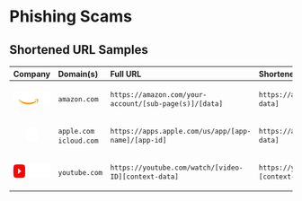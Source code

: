 

# Phishing Scams

## Shortened URL Samples

| Company   | Domain(s) | Full URL | Shortened URL |
| :---: | :--- | :--- | :--- |
| [<img id="Amazon" src="../../assets/icons/companies/amazon/Amazon-logo_white-txt.svg" alt="Amazon Logo" height="24px" width="auto" />](https://amazon.com/) | `amazon.com` | <pre>`https://amazon.com/your-account/[sub-page(s)]/[data]`</pre> | <pre>`https://amazon.com/a/[compressed-data]`</pre> |
| [<img id="Apple" src="../../assets/icons/companies/apple/Apple-logo_white.svg" alt="Apple Logo" height="24px" width="auto" />](https://apple.com/) | `apple.com`<br />`icloud.com` | <pre>`https://apps.apple.com/us/app/[app-name]/[app-id]`</pre> | <pre>`https://apple.co/[compressed-data]`</pre> |
| [<img id="YouTube" src="../../assets/icons/companies/google/YouTube-Logo_white-txt.svg" alt="COMPANY Logo" height="24px" width="auto" />](https://YouTube.com/)   | `youtube.com` | <pre>`https://youtube.com/watch/[video-ID][context-data]`</pre> | <pre>`https://youtu.be/[video-ID][context-data]`</pre> |







<!-- [<img id="COMPANY" src="../../assets/icons/companies/COMPANY/COMPANY-logo_white-txt.svg" alt="COMPANY Logo" height="24px" width="auto" />](https://company.com/) -->



